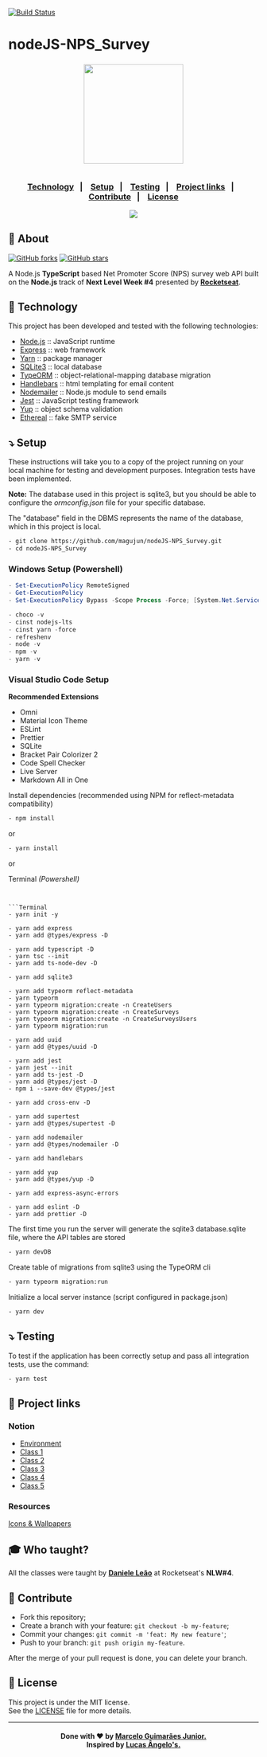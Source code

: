 [![Build Status](https://travis-ci.com/magujun/nodeJS-NPS_Survey.svg?branch=main)](https://travis-ci.com/magujun/nodeJS-NPS_Survey)

# nodeJS-NPS_Survey

<h3 align="center">
    <img width="200px" src="https://i.imgur.com/NDGJnnY.png">
    <br><br>
    <p align="center">
      <a href="#-technologies">Technology</a>&nbsp;&nbsp;&nbsp;|&nbsp;&nbsp;&nbsp;
      <a href="#-setup">Setup</a>&nbsp;&nbsp;&nbsp;|&nbsp;&nbsp;&nbsp;
      <a href="#-testing">Testing</a>&nbsp;&nbsp;&nbsp;|&nbsp;&nbsp;&nbsp;
      <a href="#-project-links">Project links</a>&nbsp;&nbsp;&nbsp;|&nbsp;&nbsp;&nbsp;
      <a href="#-contribute">Contribute</a>&nbsp;&nbsp;&nbsp;|&nbsp;&nbsp;&nbsp;
      <a href="#-license">License</a>
  </p>
</h3>

<p align="center">
  <a href="https://rocketseat.com.br">
    <img src="https://i.imgur.com/1o7urkT.png">
  </a>
</p>

## 🔖 About

[![GitHub forks](https://img.shields.io/github/forks/magujun/nodeJS-NPS_Survey?style=social)](https://github.com/magujun/nodeJS-NPS_Survey/network/members/)
[![GitHub stars](https://img.shields.io/github/stars/magujun/nodeJS-NPS_Survey?style=social)](https://github.com/magujun/nodeJS-NPS_Survey/stargazers/)

A Node.js <strong>TypeScript</strong> based Net Promoter Score (NPS) survey web API built on the <strong> Node.js </strong> track of <strong> Next Level Week #4</strong> presented by <strong>[Rocketseat](https://rocketseat.com.br/)</strong>.

## 🚀 Technology

This project has been developed and tested with the following technologies:

- [Node.js](https://nodejs.org/en/) :: JavaScript runtime
- [Express](https://expressjs.com/) :: web framework
- [Yarn](https://yarnpkg.com/) :: package manager
- [SQLite3](https://www.sqlite.org/) :: local database
- [TypeORM](https://typeorm.io/) :: object-relational-mapping database migration
- [Handlebars](https://handlebarsjs.com/) :: html templating for email content
- [Nodemailer](https://nodemailer.com/) :: Node.js module to send emails
- [Jest](https://jestjs.io/) :: JavaScript testing framework
- [Yup](https://github.com/jquense/yup) :: object schema validation
- [Ethereal](https://ethereal.email/) :: fake SMTP service

## ⤵ Setup

These instructions will take you to a copy of the project running on your local machine for testing and development purposes.
Integration tests have been implemented.

**Note:** The database used in this project is sqlite3, but you should be able to configure the <i>ormconfig.json</i> file for your specific database.

The "database" field in the DBMS represents the name of the database, which in this project is local.

```bash
- git clone https://github.com/magujun/nodeJS-NPS_Survey.git
- cd nodeJS-NPS_Survey
```

### Windows Setup (Powershell)
```Powershell
- Set-ExecutionPolicy RemoteSigned
- Get-ExecutionPolicy
- Set-ExecutionPolicy Bypass -Scope Process -Force; [System.Net.ServicePointManager]::SecurityProtocol = [System.Net.ServicePointManager]::SecurityProtocol -bor 3072; iex ((New-Object System.Net.WebClient).DownloadString('https://chocolatey.org/install.ps1'))

- choco -v
- cinst nodejs-lts
- cinst yarn -force
- refreshenv
- node -v  
- npm -v
- yarn -v
```

### Visual Studio Code Setup 

<strong>Recommended Extensions</strong>

  - Omni
  - Material Icon Theme
  - ESLint
  - Prettier
  - SQLite
  - Bracket Pair Colorizer 2
  - Code Spell Checker
  - Live Server
  - Markdown All in One

Install dependencies (recommended using NPM for reflect-metadata compatibility)

```bash
- npm install
```
or

```bash
- yarn install
```
or

Terminal <i>(Powershell)</i>
```terminal


```Terminal
- yarn init -y

- yarn add express
- yarn add @types/express -D

- yarn add typescript -D
- yarn tsc --init
- yarn add ts-node-dev -D

- yarn add sqlite3

- yarn add typeorm reflect-metadata
- yarn typeorm
- yarn typeorm migration:create -n CreateUsers
- yarn typeorm migration:create -n CreateSurveys
- yarn typeorm migration:create -n CreateSurveysUsers
- yarn typeorm migration:run

- yarn add uuid  
- yarn add @types/uuid -D

- yarn add jest
- yarn jest --init
- yarn add ts-jest -D  
- yarn add @types/jest -D
- npm i --save-dev @types/jest

- yarn add cross-env -D  

- yarn add supertest 
- yarn add @types/supertest -D

- yarn add nodemailer
- yarn add @types/nodemailer -D

- yarn add handlebars

- yarn add yup
- yarn add @types/yup -D

- yarn add express-async-errors

- yarn add eslint -D  
- yarn add prettier -D
```

The first time you run the server will generate the sqlite3 database.sqlite file, where the API tables are stored

```bash
- yarn devDB
```

Create table of migrations from sqlite3 using the TypeORM cli

```bash
- yarn typeorm migration:run
```

Initialize a local server instance (script configured in package.json)

```bash
- yarn dev
```

## ⤵ Testing

To test if the application has been correctly setup and pass all integration tests, use the command:

```bash
- yarn test
```

## 🔗 Project links

### Notion

- [Environment](https://www.notion.so/Configura-es-do-ambiente-Node-js-ae9fea3f78894139af4268d198294e2a)
- [Class 1](https://www.notion.so/Dia-1-Fundamentos-do-NodeJS-a0040fa51a764bdaaf5648fedbf6fb4d)
- [Class 2](https://www.notion.so/danileao/Dia-2-Iniciando-com-o-Banco-de-Dados-ffa8a141872641b7b13338f339d7a69b)
- [Class 3](https://www.notion.so/Dia-3-Testando-a-nossa-aplica-o-6b517e6d081241258009c640f7032cde)
- [Class 4](https://www.notion.so/danileao/Dia-4-Envio-de-e-mail-1b85cb36f0a84e5e90a43e3acbce5674)
- [Class 5](https://www.notion.so/Dia-5-Finalizando-nossa-api-com-valida-es-1f972c0e73a548fc84217ddf79fb7d90)

### Resources

[Icons & Wallpapers](https://drive.google.com/drive/folders/11fxy_LmTD6S1FGTQbeu47QPLzvyuEGSs)

## 🎓 Who taught?

All the classes were taught by **[Daniele Leão](https://github.com/danileao)** at Rocketseat's **NLW#4**.

## 🤔 Contribute

- Fork this repository;
- Create a branch with your feature: `git checkout -b my-feature`;
- Commit your changes: `git commit -m 'feat: My new feature'`;
- Push to your branch: `git push origin my-feature`.

After the merge of your pull request is done, you can delete your branch.

## 📝 License

This project is under the MIT license.<br/>
See the [LICENSE](LICENSE) file for more details.

---

<h4 align="center">
  Done with ❤ by <a href="https://www.linkedin.com/in/marcelo-guimaraes-junior/" target="_blank">Marcelo Guimarães Junior.</a><br/>
  Inspired by <a href="https://www.linkedin.com/in/lucas-angelo/" target="_blank">Lucas Ângelo's.</a>
</h4>

